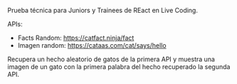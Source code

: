 Prueba técnica para Juniors y Trainees de REact en Live Coding.

APIs:
- Facts Random: https://catfact.ninja/fact
- Imagen random: https://cataas.com/cat/says/hello

Recupera un hecho aleatorio de gatos de la primera API y muestra una imagen de un gato con la primera palabra del hecho recuperado la segunda API.